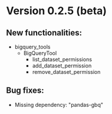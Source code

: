 # Version 0.2.5 (beta)

## New functionalities:
- bigquery_tools
  - BigQueryTool
    - list_dataset_permissions
    - add_dataset_permission
    - remove_dataset_permission

## Bug fixes:
- Missing dependency: "pandas-gbq"

